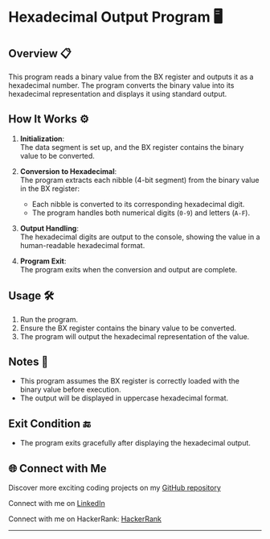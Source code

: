 

# Hexadecimal Output Program 🖥️

## Overview 📋
This program reads a binary value from the BX register and outputs it as a hexadecimal number. The program converts the binary value into its hexadecimal representation and displays it using standard output.

## How It Works ⚙️

1. **Initialization**:  
   The data segment is set up, and the BX register contains the binary value to be converted.

2. **Conversion to Hexadecimal**:  
   The program extracts each nibble (4-bit segment) from the binary value in the BX register:
   - Each nibble is converted to its corresponding hexadecimal digit.
   - The program handles both numerical digits (`0-9`) and letters (`A-F`).

3. **Output Handling**:  
   The hexadecimal digits are output to the console, showing the value in a human-readable hexadecimal format.

4. **Program Exit**:  
   The program exits when the conversion and output are complete.

## Usage 🛠️

1. Run the program.
2. Ensure the BX register contains the binary value to be converted.
3. The program will output the hexadecimal representation of the value.

## Notes 📝

- This program assumes the BX register is correctly loaded with the binary value before execution.
- The output will be displayed in uppercase hexadecimal format.

## Exit Condition 🔚

- The program exits gracefully after displaying the hexadecimal output.

## 🌐 Connect with Me 

Discover more exciting coding projects on my [GitHub repository](https://github.com/Maham-j)

Connect with me on [LinkedIn](https://www.linkedin.com/in/maham-jamil-268584267)

Connect with me on HackerRank: [HackerRank ](https://www.hackerrank.com/maham_jamil)

---

